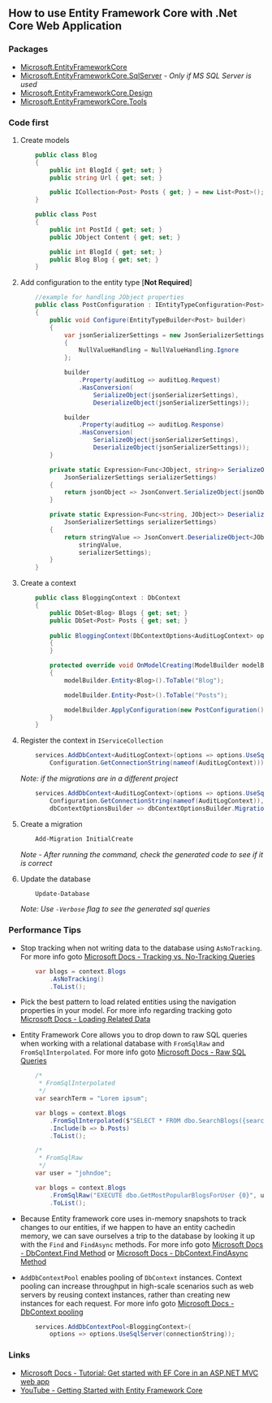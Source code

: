 ## How to use Entity Framework Core with .Net Core Web Application

### Packages
- [Microsoft.EntityFrameworkCore](https://www.nuget.org/packages/Microsoft.EntityFrameworkCore/)
- [Microsoft.EntityFrameworkCore.SqlServer](https://www.nuget.org/packages/Microsoft.EntityFrameworkCore.SqlServer/) - *Only if MS SQL Server is used*
- [Microsoft.EntityFrameworkCore.Design](https://www.nuget.org/packages/Microsoft.EntityFrameworkCore.Design/)
- [Microsoft.EntityFrameworkCore.Tools](https://www.nuget.org/packages/Microsoft.EntityFrameworkCore.Tools/)

### Code first
1. Create models
    ```C#
        public class Blog
        {
            public int BlogId { get; set; }
            public string Url { get; set; }

            public ICollection<Post> Posts { get; } = new List<Post>();
        }

        public class Post
        {
            public int PostId { get; set; }
            public JObject Content { get; set; }

            public int BlogId { get; set; }
            public Blog Blog { get; set; }
        }
    ```

2. Add configuration to the entity type [**Not Required**]
    ```C#
        //example for handling JObject properties
        public class PostConfiguration : IEntityTypeConfiguration<Post>
        {
            public void Configure(EntityTypeBuilder<Post> builder)
            {
                var jsonSerializerSettings = new JsonSerializerSettings 
                { 
                    NullValueHandling = NullValueHandling.Ignore 
                };

                builder
                    .Property(auditLog => auditLog.Request)
                    .HasConversion(
                        SerializeObject(jsonSerializerSettings), 
                        DeserializeObject(jsonSerializerSettings));

                builder
                    .Property(auditLog => auditLog.Response)
                    .HasConversion(
                        SerializeObject(jsonSerializerSettings),
                        DeserializeObject(jsonSerializerSettings));
            }

            private static Expression<Func<JObject, string>> SerializeObject(
                JsonSerializerSettings serializerSettings)
            {
                return jsonObject => JsonConvert.SerializeObject(jsonObject, serializerSettings);
            }

            private static Expression<Func<string, JObject>> DeserializeObject(
                JsonSerializerSettings serializerSettings)
            {
                return stringValue => JsonConvert.DeserializeObject<JObject>(
                    stringValue, 
                    serializerSettings);
            }
        }
    ```
    
2. Create a context
    ```C#
        public class BloggingContext : DbContext
        {
            public DbSet<Blog> Blogs { get; set; }
            public DbSet<Post> Posts { get; set; }
            
            public BloggingContext(DbContextOptions<AuditLogContext> options) : base(options)
            {
            }

            protected override void OnModelCreating(ModelBuilder modelBuilder)
            {
                modelBuilder.Entity<Blog>().ToTable("Blog");

                modelBuilder.Entity<Post>().ToTable("Posts");

                modelBuilder.ApplyConfiguration(new PostConfiguration());
            }
        }
    ```

3. Register the context in `IServiceCollection`
    ```C#
        services.AddDbContext<AuditLogContext>(options => options.UseSqlServer(
            Configuration.GetConnectionString(nameof(AuditLogContext))));
    ```

    *Note: if the migrations are in a different project*
    ```C#
        services.AddDbContext<AuditLogContext>(options => options.UseSqlServer(
            Configuration.GetConnectionString(nameof(AuditLogContext)),
            dbContextOptionsBuilder => dbContextOptionsBuilder.MigrationsAssembly("Blog.Web")));
    ```


4. Create a migration
    ```Powershell
        Add-Migration InitialCreate
    ```
    *Note - After running the command, check the generated code to see if it is correct*

4. Update the database
    ```Powershell
        Update-Database
    ```
    *Note: Use `-Verbose` flag to see the generated sql queries*

### Performance Tips
- Stop tracking when not writing data to the database using `AsNoTracking`. For more info goto [Microsoft Docs - Tracking vs. No-Tracking Queries](https://docs.microsoft.com/en-us/ef/core/querying/tracking)
    ```C#
        var blogs = context.Blogs
            .AsNoTracking()
            .ToList();
    ```

- Pick the best pattern to load related entities using the navigation properties in your model. For more info regarding tracking goto [Microsoft Docs - Loading Related Data](https://docs.microsoft.com/en-us/ef/core/querying/related-data/)

- Entity Framework Core allows you to drop down to raw SQL queries when working with a relational database with `FromSqlRaw` and `FromSqlInterpolated`. For more info goto [Microsoft Docs - Raw SQL Queries](https://docs.microsoft.com/en-us/ef/core/querying/raw-sql/)
    ```C#
        /*
         * FromSqlInterpolated
         */
        var searchTerm = "Lorem ipsum";

        var blogs = context.Blogs
            .FromSqlInterpolated($"SELECT * FROM dbo.SearchBlogs({searchTerm})")
            .Include(b => b.Posts)
            .ToList();

        /*
         * FromSqlRaw
         */
        var user = "johndoe";

        var blogs = context.Blogs
            .FromSqlRaw("EXECUTE dbo.GetMostPopularBlogsForUser {0}", user)
            .ToList();
    ```

- Because Entity framework core uses in-memory snapshots to track changes to our entities, if we happen to have an entity cachedin memory, we can save ourselves a trip to the database by looking it up with the `Find` and `FindAsync` methods. For more info goto [Microsoft Docs - DbContext.Find Method](https://docs.microsoft.com/en-us/dotnet/api/microsoft.entityframeworkcore.dbcontext.find) or [Microsoft Docs - DbContext.FindAsync Method](https://docs.microsoft.com/en-us/dotnet/api/microsoft.entityframeworkcore.dbcontext.findasync)

- `AddDbContextPool` enables pooling of `DbContext` instances. Context pooling can increase throughput in high-scale scenarios such as web servers by reusing context instances, rather than creating new instances for each request. For more info goto [Microsoft Docs - DbContext pooling](https://docs.microsoft.com/en-us/ef/core/performance/advanced-performance-topics#dbcontext-pooling)
    ```C#
        services.AddDbContextPool<BloggingContext>(
            options => options.UseSqlServer(connectionString));
    ```

### Links
- [Microsoft Docs - Tutorial: Get started with EF Core in an ASP.NET MVC web app](https://docs.microsoft.com/en-us/aspnet/core/data/ef-mvc/intro?view=aspnetcore-5.0)
- [YouTube - Getting Started with Entity Framework Core](https://www.youtube.com/watch?v=PpqdsJDvcxY&list=PLdo4fOcmZ0oX7uTkjYwvCJDG2qhcSzwZ6)